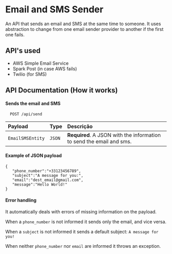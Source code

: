 
# Email and SMS Sender

An API that sends an email and SMS at the same time to someone. It uses abstraction to change from one email sender provider to another if the first one fails.


## API's used

 - AWS Simple Email Service
 - Spark Post (in case AWS fails)
 - Twilio (for SMS)


## API Documentation (How it works)

#### Sends the email and SMS

```http
  POST /api/send
```

| Payload   | Type       | Descrição                           |
| :---------- | :--------- | :---------------------------------- |
| `EmailSMSEntity` | `JSON` | **Required**. A JSON with the information to send the email and sms. |

#### Example of JSON payload

```
{
   "phone_number":"+33123456789",
   "subject":"A message for you:",
   "email":"dest_email@gmail.com",
   "message":"Hello World!"
}
```

#### Error handling

It automatically deals with errors of missing information on the payload.

When a `phone_number` is not informed it sends only the email, and vice versa.

When a `subject` is not informed it sends a default subject: `A message for you!`

When neither `phone_number` nor `email` are informed it throws an exception.
